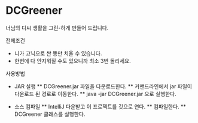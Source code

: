 # DCGreener

너님의 디씨 생활을 그린-하게 만들어 드립니다.

전제조건
- 니가 고닉으로 싼 똥만 치울 수 있습니다.
- 한번에 다 안지워질 수도 있으니까 최소 3번 돌리세요.

사용방법
* JAR 실행
** DCGreener.jar 파일을 다운로드한다.
** 커맨드라인에서 jar 파일이 다운로드 된 경로로 이동한다.
** java -jar DCGreener.jar 으로 실행한다.

* 소스 컴파일
** IntelliJ 다운받고 이 프로젝트를 깃으로 연다.
** 컴파일한다.
** DCGreener 클래스를 실행한다.

